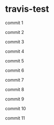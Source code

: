 # travis-test

commit 1

commit 2

commit 3

commit 4

commit 5

commit 6

commit 7

commit 8

commit 9

commit 10

commit 11
